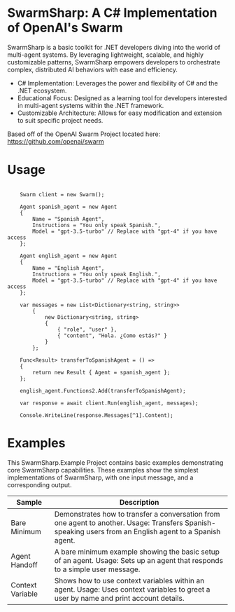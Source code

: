 # SwarmSharp: A C# Implementation of OpenAI's Swarm

SwarmSharp is a basic toolkit for .NET developers diving into the world of multi-agent systems. By leveraging lightweight, scalable, and highly customizable patterns, SwarmSharp empowers developers to orchestrate complex, distributed AI behaviors with ease and efficiency.

- C# Implementation: Leverages the power and flexibility of C# and the .NET ecosystem.
- Educational Focus: Designed as a learning tool for developers interested in multi-agent systems within the .NET framework.
- Customizable Architecture: Allows for easy modification and extension to suit specific project needs.

Based off of the OpenAI Swarm Project located here: https://github.com/openai/swarm

# Usage

```CSharp

    Swarm client = new Swarm();

    Agent spanish_agent = new Agent
    {
        Name = "Spanish Agent",
        Instructions = "You only speak Spanish.",
        Model = "gpt-3.5-turbo" // Replace with "gpt-4" if you have access
    };

    Agent english_agent = new Agent
    {
        Name = "English Agent",
        Instructions = "You only speak English.",
        Model = "gpt-3.5-turbo" // Replace with "gpt-4" if you have access
    };

    var messages = new List<Dictionary<string, string>>
        {
            new Dictionary<string, string>
            {
                { "role", "user" },
                { "content", "Hola. ¿Como estás?" }
            }
        };

    Func<Result> transferToSpanishAgent = () =>
    {
        return new Result { Agent = spanish_agent };
    };

    english_agent.Functions2.Add(transferToSpanishAgent);

    var response = await client.Run(english_agent, messages);

    Console.WriteLine(response.Messages[^1].Content);
```

# Examples

This SwarmSharp.Example Project contains basic examples demonstrating core SwarmSharp capabilities. These examples show the simplest implementations of SwarmSharp, with one input message, and a corresponding output. 

| Sample | Description |
|----------|----------|
| Bare Minimum   | Demonstrates how to transfer a conversation from one agent to another. Usage: Transfers Spanish-speaking users from an English agent to a Spanish agent. |
| Agent Handoff   | A bare minimum example showing the basic setup of an agent. Usage: Sets up an agent that responds to a simple user message.   |
| Context Variable    | Shows how to use context variables within an agent. Usage: Uses context variables to greet a user by name and print account details.  |



